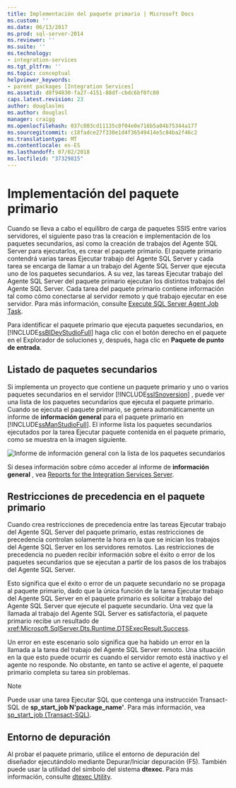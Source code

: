 ```yaml
---
title: Implementación del paquete primario | Microsoft Docs
ms.custom: ''
ms.date: 06/13/2017
ms.prod: sql-server-2014
ms.reviewer: ''
ms.suite: ''
ms.technology:
- integration-services
ms.tgt_pltfrm: ''
ms.topic: conceptual
helpviewer_keywords:
- parent packages [Integration Services]
ms.assetid: d8f94830-fa27-4151-88df-cbdc6bf0fc80
caps.latest.revision: 23
author: douglaslms
ms.author: douglasl
manager: craigg
ms.openlocfilehash: 037c803cd11135c0f04e0e716b5a04b75344a177
ms.sourcegitcommit: c18fadce27f330e1d4f36549414e5c84ba2f46c2
ms.translationtype: MT
ms.contentlocale: es-ES
ms.lasthandoff: 07/02/2018
ms.locfileid: "37329815"
---
```

# <a name="implementation-of-the-parent-package"></a>Implementación del paquete primario
  Cuando se lleva a cabo el equilibro de carga de paquetes SSIS entre varios servidores, el siguiente paso tras la creación e implementación de los paquetes secundarios, así como la creación de trabajos del Agente SQL Server para ejecutarlos, es crear el paquete primario. El paquete primario contendrá varias tareas Ejecutar trabajo del Agente SQL Server y cada tarea se encarga de llamar a un trabajo del Agente SQL Server que ejecuta uno de los paquetes secundarios. A su vez, las tareas Ejecutar trabajo del Agente SQL Server del paquete primario ejecutan los distintos trabajos del Agente SQL Server. Cada tarea del paquete primario contiene información tal como cómo conectarse al servidor remoto y qué trabajo ejecutar en ese servidor. Para más información, consulte [Execute SQL Server Agent Job Task](control-flow/execute-sql-server-agent-job-task.md).  
  
 Para identificar el paquete primario que ejecuta paquetes secundarios, en [!INCLUDE[ssBIDevStudioFull](../includes/ssbidevstudiofull-md.md)] haga clic con el botón derecho en el paquete en el Explorador de soluciones y, después, haga clic en **Paquete de punto de entrada**.  
  
## <a name="listing-child-packages"></a>Listado de paquetes secundarios  
 Si implementa un proyecto que contiene un paquete primario y uno o varios paquetes secundarios en el servidor [!INCLUDE[ssISnoversion](../includes/ssisnoversion-md.md)] , puede ver una lista de los paquetes secundarios que ejecuta el paquete primario. Cuando se ejecuta el paquete primario, se genera automáticamente un informe de **información general** para el paquete primario en [!INCLUDE[ssManStudioFull](../includes/ssmanstudiofull-md.md)]. El informe lista los paquetes secundarios ejecutados por la tarea Ejecutar paquete contenida en el paquete primario, como se muestra en la imagen siguiente.  
  
 ![Informe de información general con la lista de los paquetes secundarios](media/overviewreport-childpackagelisting.png "Informe de información general con la lista de los paquetes secundarios")  
  
 Si desea información sobre cómo acceder al informe de **información general** , vea [Reports for the Integration Services Server](../../2014/integration-services/reports-for-the-integration-services-server.md).  
  
## <a name="precedence-constraints-in-the-parent-package"></a>Restricciones de precedencia en el paquete primario  
 Cuando crea restricciones de precedencia entre las tareas Ejecutar trabajo del Agente SQL Server del paquete primario, estas restricciones de precedencia controlan solamente la hora en la que se inician los trabajos del Agente SQL Server en los servidores remotos. Las restricciones de precedencia no pueden recibir información sobre el éxito o error de los paquetes secundarios que se ejecutan a partir de los pasos de los trabajos del Agente SQL Server.  
  
 Esto significa que el éxito o error de un paquete secundario no se propaga al paquete primario, dado que la única función de la tarea Ejecutar trabajo del Agente SQL Server en el paquete primario es solicitar a trabajo del Agente SQL Server que ejecute el paquete secundario. Una vez que la llamada al trabajo del Agente SQL Server es satisfactoria, el paquete primario recibe un resultado de <xref:Microsoft.SqlServer.Dts.Runtime.DTSExecResult.Success>.  
  
 Un error en este escenario solo significa que ha habido un error en la llamada a la tarea del trabajo del Agente SQL Server remoto. Una situación en la que esto puede ocurrir es cuando el servidor remoto está inactivo y el agente no responde. No obstante, en tanto se active el agente, el paquete primario completa su tarea sin problemas.  
  
> [!NOTE]  
>  Puede usar una tarea Ejecutar SQL que contenga una instrucción Transact-SQL de **sp_start_job N'package_name'**. Para más información, vea [sp_start_job &#40;Transact-SQL&#41;](/sql/relational-databases/system-stored-procedures/sp-start-job-transact-sql).  
  
## <a name="debugging-environment"></a>Entorno de depuración  
 Al probar el paquete primario, utilice el entorno de depuración del diseñador ejecutándolo mediante Depurar/Iniciar depuración (F5). También puede usar la utilidad del símbolo del sistema **dtexec**. Para más información, consulte [dtexec Utility](packages/dtexec-utility.md).  
  
  
